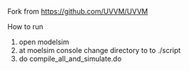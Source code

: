 Fork from https://github.com/UVVM/UVVM

How to run
1. open modelsim
2. at moelsim console change directory to to ./script
3. do compile_all_and_simulate.do
